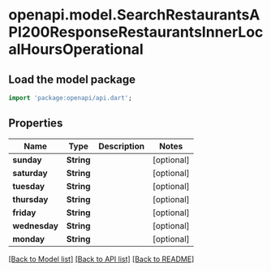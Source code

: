 # openapi.model.SearchRestaurantsAPI200ResponseRestaurantsInnerLocalHoursOperational

## Load the model package
```dart
import 'package:openapi/api.dart';
```

## Properties
Name | Type | Description | Notes
------------ | ------------- | ------------- | -------------
**sunday** | **String** |  | [optional] 
**saturday** | **String** |  | [optional] 
**tuesday** | **String** |  | [optional] 
**thursday** | **String** |  | [optional] 
**friday** | **String** |  | [optional] 
**wednesday** | **String** |  | [optional] 
**monday** | **String** |  | [optional] 

[[Back to Model list]](../README.md#documentation-for-models) [[Back to API list]](../README.md#documentation-for-api-endpoints) [[Back to README]](../README.md)


